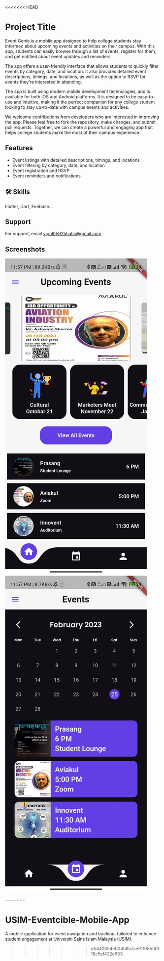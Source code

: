 <<<<<<< HEAD

# Project Title

Event Genie is a mobile app designed to help college students stay informed about upcoming events and activities on their campus. With this app, students can easily browse through a list of events, register for them, and get notified about event updates and reminders.

The app offers a user-friendly interface that allows students to quickly filter events by category, date, and location. It also provides detailed event descriptions, timings, and locations, as well as the option to RSVP for events they're interested in attending.

The app is built using modern mobile development technologies, and is available for both iOS and Android platforms. It is designed to be easy-to-use and intuitive, making it the perfect companion for any college student looking to stay up-to-date with campus events and activities.

We welcome contributions from developers who are interested in improving the app. Please feel free to fork the repository, make changes, and submit pull requests. Together, we can create a powerful and engaging app that helps college students make the most of their campus experience.


## Features

- Event listings with detailed descriptions, timings, and locations
- Event filtering by category, date, and location
- Event registration and RSVP
- Event reminders and notifications

## 🛠 Skills
Flutter, Dart, Firebase...


## Support

For support, email vipul0592bhatia@gmail.com .


## Screenshots

![App Screenshot](https://github.com/vipul-bhatia/Event_Genie/blob/master/E1.jpeg)
![App Screenshot](https://github.com/vipul-bhatia/Event_Genie/blob/master/E2.jpeg)

=======
# USIM-Eventcible-Mobile-App
A mobile application for event navigation and tracking, tailored to enhance student engagement at Universiti Sains Islam Malaysia (USIM).
>>>>>>> db442054eb04b8b7ae91f085f4918c5af422e603

